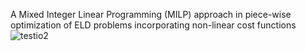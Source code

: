 Α Mixed Integer Linear Programming (MILP) approach in piece-wise optimization of ELD problems incorporating non-linear cost functions
![testio2](https://user-images.githubusercontent.com/82767099/225344822-5ccd1bbe-f657-47cf-ab0d-ab00b2d7ab34.PNG)
